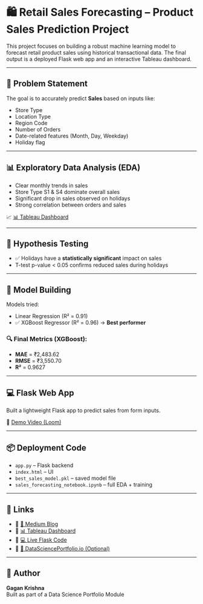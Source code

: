 # 🛍️ Retail Sales Forecasting – Product Sales Prediction Project

This project focuses on building a robust machine learning model to forecast retail product sales using historical transactional data. The final output is a deployed Flask web app and an interactive Tableau dashboard.

---

## 📌 Problem Statement

The goal is to accurately predict **Sales** based on inputs like:
- Store Type
- Location Type
- Region Code
- Number of Orders
- Date-related features (Month, Day, Weekday)
- Holiday flag

---

## 📊 Exploratory Data Analysis (EDA)

- Clear monthly trends in sales
- Store Type S1 & S4 dominate overall sales
- Significant drop in sales observed on holidays
- Strong correlation between orders and sales

📈 [📊 Tableau Dashboard](https://public.tableau.com/views/RetailSalesForecastingGaganKrishna/Dashboard1)

---

## 🧪 Hypothesis Testing

- ✅ Holidays have a **statistically significant** impact on sales  
- T-test p-value < 0.05 confirms reduced sales during holidays

---

## 🤖 Model Building

Models tried:
- Linear Regression (R² = 0.91)
- ✅ XGBoost Regressor (R² = 0.96) → **Best performer**

### 🔍 Final Metrics (XGBoost):
- **MAE** = ₹2,483.62  
- **RMSE** = ₹3,550.70  
- **R²** = 0.9627

---

## 💻 Flask Web App

Built a lightweight Flask app to predict sales from form inputs.

🔗 [Demo Video (Loom)](YOUR_LOOM_LINK_HERE)

---

## 📦 Deployment Code

- `app.py` – Flask backend
- `index.html` – UI
- `best_sales_model.pkl` – saved model file
- `sales_forecasting_notebook.ipynb` – full EDA + training

---

## 📎 Links

- 🔗 [🧠 Medium Blog](YOUR_MEDIUM_BLOG_LINK_HERE)
- 🔗 [📊 Tableau Dashboard](https://public.tableau.com/views/RetailSalesForecastingGaganKrishna/Dashboard1)
- 🔗 [💻 Live Flask Code](GITHUB_LINK_HERE)
- 🔗 [🧠 DataSciencePortfolio.io (Optional)](YOUR_DSP_LINK)

---

## 🙌 Author

**Gagan Krishna**  
Built as part of a Data Science Portfolio Module  
